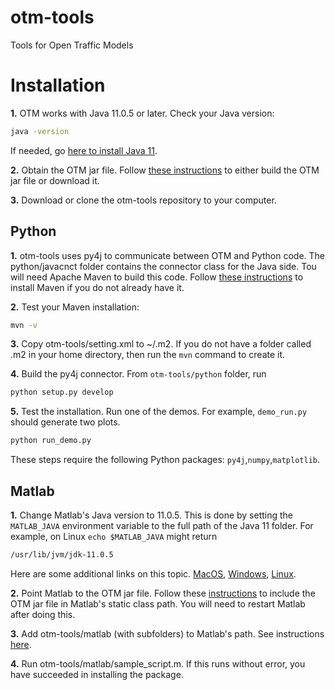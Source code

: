 # otm-tools
Tools for Open Traffic Models

# Installation #

**1.** OTM works with Java 11.0.5 or later. Check your Java version:
```BASH
java -version
```
If needed, go [here to install Java 11](https://www.oracle.com/technetwork/java/javase/downloads/jdk11-downloads-5066655.html).

**2.** Obtain the OTM jar file. Follow [these instructions](https://ggomes.github.io/otm-sim/installation.html) to either build the OTM jar file or download it.

**3.** Download or clone the otm-tools repository to your computer. 

## Python ##

**1.** otm-tools uses py4j to communicate between OTM and Python code. The python/javacnct folder contains the connector class for the Java side. Tou will need Apache Maven to build this code. Follow [these instructions](https://maven.apache.org/install.html) to install Maven if you do not already have it.

**2.** Test your Maven installation:
```BASH
mvn -v
```

**3.** Copy otm-tools/setting.xml to ~/.m2. If you do not have a folder called .m2 in your home directory, then run the `mvn` command to create it.

**4.** Build the py4j connector. From `otm-tools/python` folder, run 
```BASH
python setup.py develop
```

**5.** Test the installation. Run one of the demos. For example, `demo_run.py` should generate two plots.
```BASH
python run_demo.py
```

These steps require the following Python packages: `py4j`,`numpy`,`matplotlib`.

## Matlab ##

**1.** Change Matlab's Java version to 11.0.5. This is done by setting the `MATLAB_JAVA` environment variable to the full path of the Java 11 folder. For example, on Linux `echo $MATLAB_JAVA` might return
```BASH
/usr/lib/jvm/jdk-11.0.5
```
Here are some additional links on this topic. [MacOS](https://www.mathworks.com/matlabcentral/answers/103056-how-do-i-change-the-java-virtual-machine-jvm-that-matlab-is-using-on-macos), [Windows](https://www.mathworks.com/matlabcentral/answers/130359-how-do-i-change-the-java-virtual-machine-jvm-that-matlab-is-using-on-windows), [Linux](https://www.mathworks.com/matlabcentral/answers/130360-how-do-i-change-the-java-virtual-machine-jvm-that-matlab-is-using-for-linux).

**2.** Point Matlab to the OTM jar file. Follow these [instructions](https://www.mathworks.com/help/matlab/matlab_external/static-path.html) to include the OTM jar file in Matlab's static class path. You will need to restart Matlab after doing this. 

**3.** Add otm-tools/matlab (with subfolders) to Matlab's path. See instructions [here](https://www.mathworks.com/help/matlab/matlab_env/add-remove-or-reorder-folders-on-the-search-path.html). 

**4.** Run otm-tools/matlab/sample_script.m. If this runs without error, you have succeeded in installing the package.
